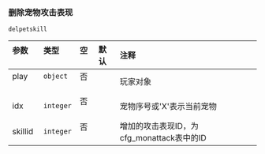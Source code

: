 ### 删除宠物攻击表现

`delpetskill`

| 参数    | 类型      | 空   | 默认 | 注释                                      |
| :------ | :-------- | :--- | :--- | :---------------------------------------- |
| play    | `object`  | 否   |      | 玩家对象                                  |
| idx     | `integer` | 否   |      | 宠物序号或'X'表示当前宠物                 |
| skillid | `integer` | 否   |      | 增加的攻击表现ID，为cfg_monattack表中的ID |

